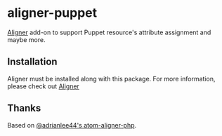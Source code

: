 # aligner-puppet

[Aligner](https://github.com/adrianlee44/atom-aligner) add-on to support
Puppet resource's attribute assignment and maybe more.

## Installation

Aligner must be installed along with this package. For more information,
please check out [Aligner](https://github.com/adrianlee44/atom-aligner)

## Thanks

Based on [@adrianlee44's atom-aligner-php](https://github.com/adrianlee44).
